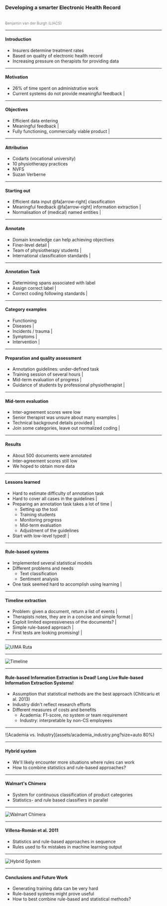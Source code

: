 ### Developing a smarter Electronic Health Record
<br>
<span style="color:gray;font-size:12;">Benjamin van der Burgh (LIACS)</span>

---

#### Introduction

* Insurers determine treatment rates 
* Based on quality of electronic health record
* Increasing pressure on therapists for providing data

---

#### Motivation

- 26% of time spent on administrative work
- Current systems do not provide meaningful feedback |

---

#### Objectives

- Efficient data entering
- Meaningful feedback |
- Fully functioning, commercially viable product |

---

#### Attribution

- Codarts (vocational university)
- 10 physiotherapy practices
- NVFS
- Suzan Verberne

---

#### Starting out 

- Efficient data input @fa[arrow-right] classification
- Meaningful feedback @fa[arrow-right] information extraction |
- Normalisation of (medical) named entities |

---

#### Annotate

- Domain knowledge can help achieving objectives
- Finer-level detail |
- Team of physiotherapy students |
- International classification standards |

---

#### Annotation Task

- Determining spans associated with label 
- Assign correct label |
- Correct coding following standards |

---

#### Category examples

* Functioning
* Diseases |
* Incidents / trauma |
* Symptoms |
* Intervention |

---

#### Preparation and quality assessment

* Annotation guidelines: under-defined task
* Training session of several hours |
* Mid-term evaluation of progress |
* Guidance of students by professional physiotherapist |

---

#### Mid-term evaluation

* Inter-agreement scores were low
* Senior therapist was unsure about many examples |
* Technical background details provided | 
* Join some categories, leave out normalized coding |

---

#### Results

* About 500 documents were annotated
* Inter-agreement scores still low
* We hoped to obtain more data

---

#### Lessons learned

* Hard to estimate difficulty of annotation task
* Hard to cover all cases in the guidelines |
* Preparing an annotation task takes a lot of time |
    * Setting up the tool
    * Training students
    * Monitoring progress
    * Mid-term evaluation
    * Adjustment of the guidelines
* Start with low-level typed! |

---

#### Rule-based systems

* Implemented several statistical models 
* Different problems and needs
    * Text classification
    * Sentiment analysis
* One task seemed hard to accomplish using learning |

---

#### Timeline extraction
* Problem: given a document, return a list of events |
* Therapists notes, they are in a concise and simple format |
* Exploit limited expressiveness of the documents? |
* Simple rule-based approach |
* First tests are looking promising! |


---

![UIMA Ruta](assets/uima_ruta.png?size=contain)

---

![Timeline](assets/timeline.png?size=contain)

---


#### Rule-based Information Extraction is Dead! Long Live Rule-based Information Extraction Systems!
* Assumption that statistical methods are the best approach (Chiticariu et al. 2013)
* Industry didn't reflect research efforts
* Different measures of costs and benefits
    * Academia: F1-score, no system or team requirement
    * Industry: interpretable by non-CS employees 

---

![Academia vs. Industry](assets/academia_industry.png?size=auto 80%)

---

#### Hybrid system

- We'll likely encounter more situations where rules can work
- How to combine statistics and rule-based approaches?

---

#### Walmart's Chimera

- System for continuous classification of product categories
- Statistics- and rule based classifiers in parallel

---

![Walmart Chimera](assets/walmart_chimera.png?size=contain)

---

#### Villena-Román et al. 2011

- Statistics and rule-based approaches in sequence
- Rules used to fix mistakes in machine learning output

---

![Hybrid System](assets/hybrid_system.png?size=contain)

---

#### Conclusions and Future Work
* Generating training data can be very hard 
* Rule-based systems might prove useful
* How to best combine rule-based and statistical methods? 
